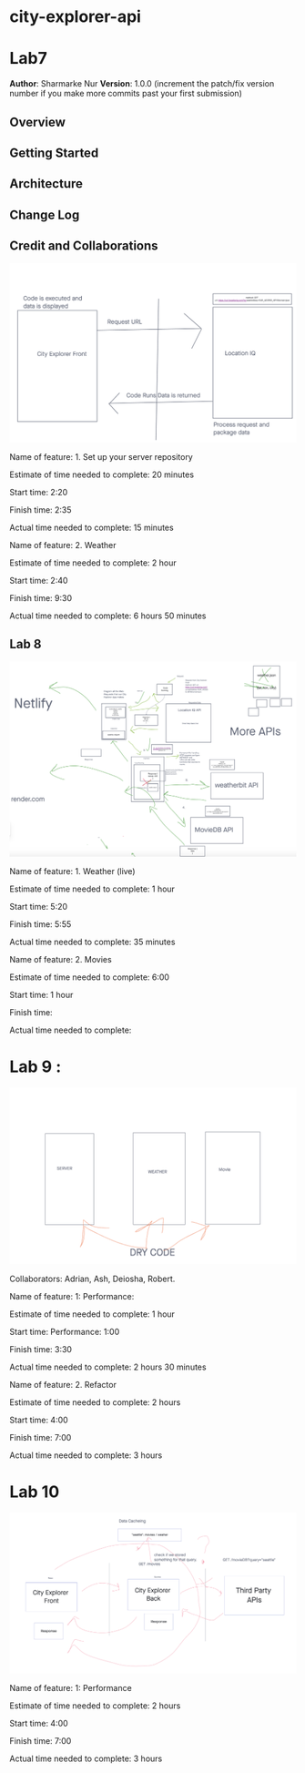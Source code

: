 # city-explorer-api

# Lab7

**Author**: Sharmarke Nur
**Version**: 1.0.0 (increment the patch/fix version number if you make more commits past your first submission)

## Overview
<!-- Provide a high level overview of what this application is and why you are building it, beyond the fact that it's an assignment for this class. (i.e. What's your problem domain?) -->

## Getting Started
<!-- What are the steps that a user must take in order to build this app on their own machine and get it running? -->

## Architecture
<!-- Provide a detailed description of the application design. What technologies (languages, libraries, etc) you're using, and any other relevant design information. -->

## Change Log
<!-- Use this area to document the iterative changes made to your application as each feature is successfully implemented. Use time stamps. Here's an example:

01-01-2001 4:59pm - Application now has a fully-functional express server, with a GET route for the location resource. -->

## Credit and Collaborations
<!-- Give credit (and a link) to other people or resources that helped you build this application. -->

![WRRC](wrrc2.png)

Name of feature: 1. Set up your server repository

Estimate of time needed to complete: 20 minutes

Start time: 2:20

Finish time: 2:35

Actual time needed to complete: 15 minutes

Name of feature: 2. Weather 

Estimate of time needed to complete: 2 hour

Start time: 2:40

Finish time: 9:30

Actual time needed to complete:  6 hours 50 minutes

## Lab 8

![Lab 8 WRRC](wrrc3.png)

Name of feature: 1. Weather (live)

Estimate of time needed to complete: 1 hour

Start time: 5:20

Finish time: 5:55

Actual time needed to complete: 35 minutes

Name of feature: 2. Movies

Estimate of time needed to complete: 6:00

Start time: 1 hour

Finish time: 

Actual time needed to complete: 

# Lab 9 :

![WRRC Lab 9](wrrc4.png)

Collaborators: Adrian, Ash, Deiosha, Robert.

Name of feature: 1: Performance:

Estimate of time needed to complete: 1 hour

Start time: Performance: 1:00

Finish time: 3:30

Actual time needed to complete:  2 hours 30 minutes

Name of feature: 2. Refactor

Estimate of time needed to complete: 2 hours

Start time: 4:00

Finish time: 7:00

Actual time needed to complete: 3 hours

# Lab 10

![WRRC Lab 10](wrrc5.png)

Name of feature: 1: Performance

Estimate of time needed to complete: 2 hours

Start time: 4:00

Finish time: 7:00

Actual time needed to complete: 3 hours
